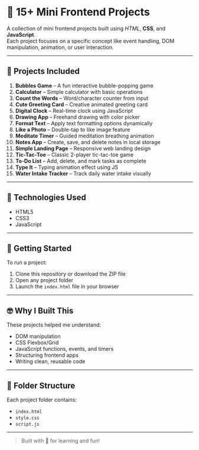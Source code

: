 # 🎯 15+ Mini Frontend Projects

A collection of mini frontend projects built using *HTML*, **CSS**, and **JavaScript**.  
Each project focuses on a specific concept like event handling, DOM manipulation, animation, or user interaction.

---

## 📁 Projects Included

1. **Bubbles Game** – A fun interactive bubble-popping game  
2. **Calculator** – Simple calculator with basic operations  
3. **Count the Words** – Word/character counter from input  
4. **Cute Greeting Card** – Creative animated greeting card  
5. **Digital Clock** – Real-time clock using JavaScript  
6. **Drawing App** – Freehand drawing with color picker  
7. **Format Text** – Apply text formatting options dynamically  
8. **Like a Photo** – Double-tap to like image feature  
9. **Meditate Timer** – Guided meditation breathing animation  
10. **Notes App** – Create, save, and delete notes in local storage  
11. **Simple Landing Page** – Responsive web landing design  
12. **Tic-Tac-Toe** – Classic 2-player tic-tac-toe game  
13. **To-Do List** – Add, delete, and mark tasks as complete  
14. **Type It** – Typing animation effect using JS  
15. **Water Intake Tracker** – Track daily water intake visually  

---

## 🧰 Technologies Used

- HTML5  
- CSS3  
- JavaScript  

---

## 🚀 Getting Started

To run a project:

1. Clone this repository or download the ZIP file  
2. Open any project folder  
3. Launch the `index.html` file in your browser  

---

## 🤓 Why I Built This

These projects helped me understand:

- DOM manipulation  
- CSS Flexbox/Grid  
- JavaScript functions, events, and timers  
- Structuring frontend apps  
- Writing clean, reusable code  

---

## 📌 Folder Structure

Each project folder contains:

- `index.html`  
- `style.css`  
- `script.js`  

---

> Built with 💙 for learning and fun!
